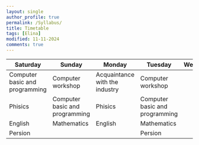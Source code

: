 ```yaml
---
layout: single
author_profile: true
permalink: /Syllabus/
title: Timetable
tags: [Elina]
modified: 11-11-2024
comments: true
---
```


| Saturday | Sunday | Monday | Tuesday | Wednesday | Thirsday | Friday |
| - | - | - | - | - | - | - |
| Computer basic and programming | Computer workshop | Acquaintance with the industry | Computer workshop |
| Phisics | Computer basic and programming | Phisics | Computer basic and programming |
| English | Mathematics | English | Mathematics |
| Persion | | | Persion |